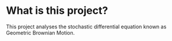 # What is this project?

This project analyses the stochastic differential equation known as Geometric Brownian Motion.
